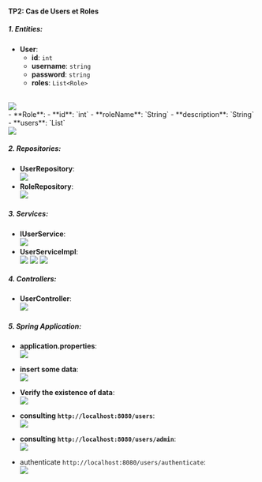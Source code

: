 #### TP2: Cas de Users et Roles

##### 1. Entities:

- **User**:
  - **id**: `int`
  - **username**: `string`
  - **password**: `string`
  - **roles**: `List<Role>`
<br>
<img src="screenshots/User.png">
<br>
- **Role**:
  - **id**: `int`
  - **roleName**: `String`
  - **description**: `String`
  - **users**: `List<User>`
<br>
<img src="screenshots/Role.png">
<br>


##### 2. Repositories:
- **UserRepository**:
    <br>
    <img src="screenshots/UserRepository.png">
    <br>
- **RoleRepository**:
    <br>
    <img src="screenshots/RoleRepository.png">
    <br>

##### 3. Services:
- **IUserService**:
    <br>
    <img src="screenshots/IUserService.png">
    <br>
- **UserServiceImpl**:
    <br>
    <img src="screenshots/UserServiceImpl-1.png">
    <img src="screenshots/UserServiceImpl-2.png">
    <img src="screenshots/UserServiceImpl-3.png">
    <br>

##### 4. Controllers:
- **UserController**:
    <br>
    <img src="screenshots/UserController.png">
    <br>

##### 5. Spring Application:
- **application.properties**:
    <br>
    <img src="screenshots/application.properties.png">
    <br>

- **insert some data**:
    <br>
    <img src="screenshots/InsertData.png">
    <br>
- **Verify the existence of data**:
    <br>
    <img src="screenshots/database.png">
    <br>
- **consulting `http://localhost:8080/users`**:
    <br>
    <img src="screenshots/users.png">
    <br>
- **consulting `http://localhost:8080/users/admin`**:
    <br>
    <img src="screenshots/admin.png">
    <br>
- authenticate `http://localhost:8080/users/authenticate`:
    <br>
    <img src="screenshots/authenticate.png">
    <br>

